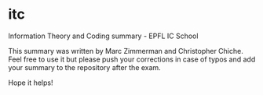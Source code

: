 itc
===

Information Theory and Coding summary - EPFL IC School

This summary was written by Marc Zimmerman and Christopher Chiche. Feel free to use it but please push your corrections in case of typos and add your summary to the repository after the exam. 

Hope it helps! 
